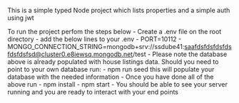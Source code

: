 This is a simple typed Node project which lists properties and a simple auth using jwt 

To run the project perfom the steps below
    - Create a .env file on the root directory
    - add the below lines to your .env
        - PORT=10112
        - MONGO_CONNECTION_STRING=mongodb+srv://ssdube41:saafdsfdsfdsfdsfdsfdsfsd@cluster0.e8iewsq.mongodb.net/test
    - Please note the database above is already populated with house listings data. Should you need to point to your own database run:
        - npm run seed this will populate your database with the needed information
    - Once you have done all of the above run
        - npm install
        - npm start 
    - You should be able to see your server running and you are ready to interact with your end points